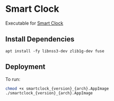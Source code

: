 # Smart Clock

Executable for [Smart Clock](https://www.smartclock.app)

## Install Dependencies

```
apt install -fy libnss3-dev zlib1g-dev fuse
```

## Deployment

To run:

```bash
chmod +x smartclock_{version}_{arch}.AppImage
./smartclock_{version}_{arch}.AppImage
```
